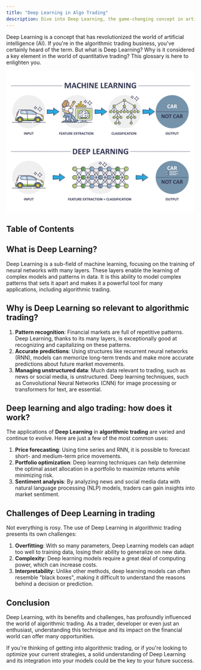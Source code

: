 ```yaml
---
title: "Deep Learning in Algo Trading"
description: Dive into Deep Learning, the game-changing concept in artificial intelligence, and its impact on algorithmic trading. Learn about pattern recognition, accurate predictions, managing unstructured data, and challenges. Explore use cases and resources for deeper understanding.
---
```




Deep Learning is a concept that has revolutionized the world of artificial intelligence (AI). If you're in the algorithmic trading business, you've certainly heard of the term. But what is Deep Learning? Why is it considered a key element in the world of quantitative trading? This glossary is here to enlighten you.

![Untitled](images/Untitled.png)

## Table of Contents

## What is Deep Learning?

Deep Learning is a sub-field of machine learning, focusing on the training of neural networks with many layers. These layers enable the learning of complex models and patterns in data. It is this ability to model complex patterns that sets it apart and makes it a powerful tool for many applications, including algorithmic trading.

## Why is Deep Learning so relevant to algorithmic trading?

1. **Pattern recognition**: Financial markets are full of repetitive patterns. Deep Learning, thanks to its many layers, is exceptionally good at recognizing and capitalizing on these patterns.
2. **Accurate predictions**: Using structures like recurrent neural networks (RNN), models can memorize long-term trends and make more accurate predictions about future market movements.
3. **Managing unstructured data**: Much data relevant to trading, such as news or social media, is unstructured. Deep learning techniques, such as Convolutional Neural Networks (CNN) for image processing or transformers for text, are essential.

## Deep learning and algo trading: how does it work?

The applications of **Deep Learning** in **algorithmic trading** are varied and continue to evolve. Here are just a few of the most common uses:

1. **Price forecasting**: Using time series and RNN, it is possible to forecast short- and medium-term price movements.
2. **Portfolio optimization**: Deep learning techniques can help determine the optimal asset allocation in a portfolio to maximize returns while minimizing risk.
3. **Sentiment analysis**: By analyzing news and social media data with natural language processing (NLP) models, traders can gain insights into market sentiment.

## Challenges of Deep Learning in trading

Not everything is rosy. The use of Deep Learning in algorithmic trading presents its own challenges:

1. **Overfitting**: With so many parameters, Deep Learning models can adapt too well to training data, losing their ability to generalize on new data.
2. **Complexity**: Deep learning models require a great deal of computing power, which can increase costs.
3. **Interpretability**: Unlike other methods, deep learning models can often resemble "black boxes", making it difficult to understand the reasons behind a decision or prediction.

## Conclusion

Deep Learning, with its benefits and challenges, has profoundly influenced the world of algorithmic trading. As a trader, developer or even just an enthusiast, understanding this technique and its impact on the financial world can offer many opportunities.

If you're thinking of getting into algorithmic trading, or if you're looking to optimize your current strategies, a solid understanding of Deep Learning and its integration into your models could be the key to your future success.
